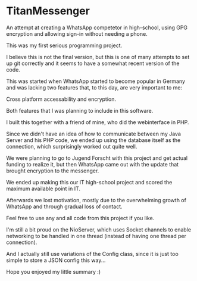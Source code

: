 # TitanMessenger
An attempt at creating a WhatsApp competetor in high-school, using GPG encryption and allowing sign-in without needing a phone.

This was my first serious programming project.

I believe this is not the final version, but this is one of many attempts to set up git correctly and it seems to have a somewhat recent version of the code.

This was started when WhatsApp started to become popular in Germany and was lacking two features that, to this day, are very important to me:

Cross platform accessability and encryption.

Both features that I was planning to include in this software.

I built this together with a friend of mine, who did the webinterface in PHP.

Since we didn't have an idea of how to communicate between my Java Server and his PHP code, we ended up using the database itself as the connection, which surprisingly worked out quite well.

We were planning to go to Jugend Forscht with this project and get actual funding to realize it, but then WhatsApp came out with the update that brought encryption to the messenger.

We ended up making this our IT high-school project and scored the maximum available point in IT.

Afterwards we lost motivation, mostly due to the overwhelming growth of WhatsApp and through gradual loss of contact.

Feel free to use any and all code from this project if you like.

I'm still a bit proud on the NioServer, which uses Socket channels to enable networking to be handled in one thread (instead of having one thread per connection).

And I actually still use variations of the Config class, since it is just too simple to store a JSON config this way...

Hope you enjoyed my little summary :)
